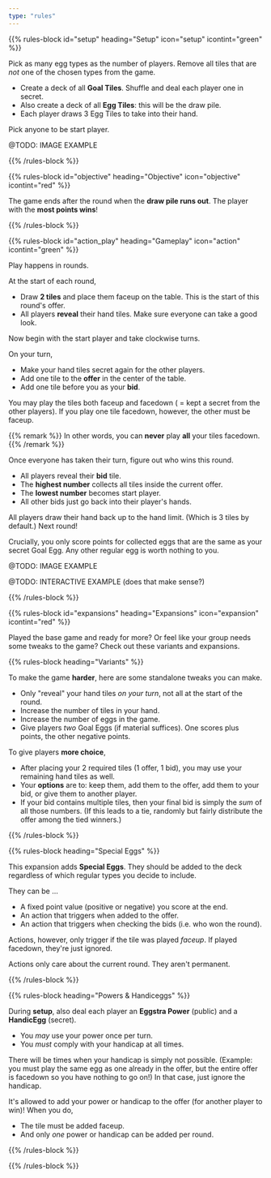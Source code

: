 ```yaml
---
type: "rules"
---
```


{{% rules-block id="setup" heading="Setup" icon="setup" icontint="green" %}}

Pick as many egg types as the number of players. Remove all tiles that are _not_ one of the chosen types from the game.
* Create a deck of all **Goal Tiles**. Shuffle and deal each player one in secret.
* Also create a deck of all **Egg Tiles**: this will be the draw pile.
* Each player draws 3 Egg Tiles to take into their hand.

Pick anyone to be start player.

@TODO: IMAGE EXAMPLE

{{% /rules-block %}}

{{% rules-block id="objective" heading="Objective" icon="objective" icontint="red" %}}

The game ends after the round when the **draw pile runs out**. The player with the **most points wins**!

{{% /rules-block %}}

{{% rules-block id="action_play" heading="Gameplay" icon="action" icontint="green" %}}

Play happens in rounds. 

At the start of each round,
* Draw **2 tiles** and place them faceup on the table. This is the start of this round's offer.
* All players **reveal** their hand tiles. Make sure everyone can take a good look.

Now begin with the start player and take clockwise turns. 

On your turn,
* Make your hand tiles secret again for the other players.
* Add one tile to the **offer** in the center of the table.
* Add one tile before you as your **bid**.

You may play the tiles both faceup and facedown ( = kept a secret from the other players). If you play one tile facedown, however, the other must be faceup. 

{{% remark %}}
In other words, you can **never** play **all** your tiles facedown.
{{% /remark %}}

Once everyone has taken their turn, figure out who wins this round.
* All players reveal their **bid** tile.
* The **highest number** collects all tiles inside the current offer.
* The **lowest number** becomes start player.
* All other bids just go back into their player's hands.

All players draw their hand back up to the hand limit. (Which is 3 tiles by default.) Next round!

Crucially, you only score points for collected eggs that are the same as your secret Goal Egg. Any other regular egg is worth nothing to you.

@TODO: IMAGE EXAMPLE

@TODO: INTERACTIVE EXAMPLE (does that make sense?)

{{% /rules-block %}}

{{% rules-block id="expansions" heading="Expansions" icon="expansion" icontint="red" %}}

Played the base game and ready for more? Or feel like your group needs some tweaks to the game? Check out these variants and expansions.

{{% rules-block heading="Variants" %}}

To make the game **harder**, here are some standalone tweaks you can make.
* Only "reveal" your hand tiles _on your turn_, not all at the start of the round.
* Increase the number of tiles in your hand.
* Increase the number of eggs in the game. 
* Give players _two_ Goal Eggs (if material suffices). One scores plus points, the other negative points.

To give players **more choice**,
* After placing your 2 required tiles (1 offer, 1 bid), you may use your remaining hand tiles as well.
* Your **options** are to: keep them, add them to the offer, add them to your bid, or give them to another player.
* If your bid contains multiple tiles, then your final bid is simply the _sum_ of all those numbers. (If this leads to a tie, randomly but fairly distribute the offer among the tied winners.)

{{% /rules-block %}}

{{% rules-block heading="Special Eggs" %}}

This expansion adds **Special Eggs**. They should be added to the deck regardless of which regular types you decide to include.

They can be ...
* A fixed point value (positive or negative) you score at the end.
* An action that triggers when added to the offer.
* An action that triggers when checking the bids (i.e. who won the round).

Actions, however, only trigger if the tile was played _faceup_. If played facedown, they're just ignored.

Actions only care about the current round. They aren't permanent.

{{% /rules-block %}}

{{% rules-block heading="Powers & Handiceggs" %}}

During **setup**, also deal each player an **Eggstra Power** (public) and a **HandicEgg** (secret).

* You _may_ use your power once per turn.
* You _must_ comply with your handicap at all times.

There will be times when your handicap is simply not possible. (Example: you must play the same egg as one already in the offer, but the entire offer is facedown so you have nothing to go on!) In that case, just ignore the handicap.

It's allowed to add your power or handicap to the offer (for another player to win)! When you do,
* The tile must be added faceup.
* And only _one_ power or handicap can be added per round.

{{% /rules-block %}}

{{% /rules-block %}}